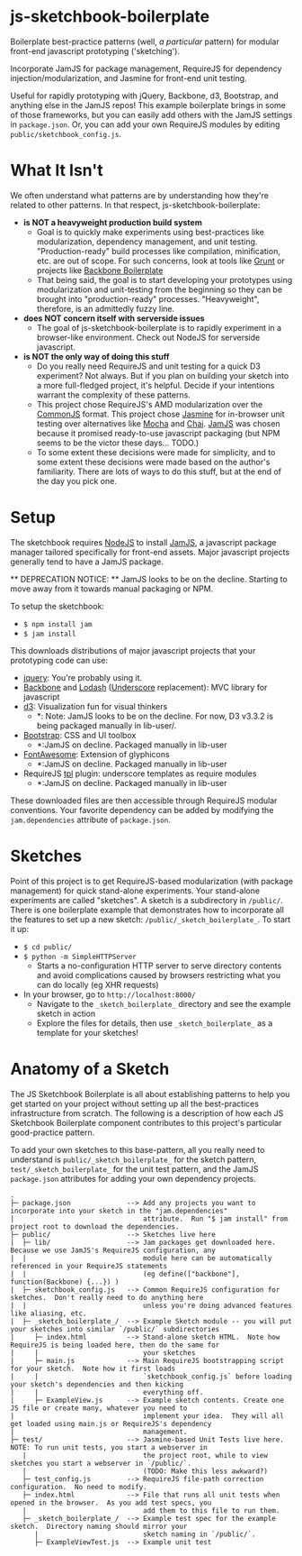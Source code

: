 js-sketchbook-boilerplate
=========================

Boilerplate best-practice patterns (well, *a particular* pattern) for modular front-end javascript
 prototyping ('sketching').

Incorporate JamJS for package management, RequireJS for dependency injection/modularization, and Jasmine for front-end
unit testing.

Useful for rapidly prototyping with jQuery, Backbone, d3, Bootstrap, and anything else in the JamJS repos!  This
example boilerplate brings in some of those frameworks, but you can easily add others with the JamJS settings in
`package.json`.  Or, you can add your own RequireJS modules by editing `public/sketchbook_config.js`.

# What It Isn't
We often understand what patterns are by understanding how they're related to other patterns.  In that respect,
js-sketchbook-boilerplate:
* __is NOT a heavyweight production build system__
  * Goal is to quickly make experiments using best-practices like modularization, dependency management, and unit testing.
  "Production-ready" build processes like compilation, minification, etc. are out of scope.  For such concerns, look at
  tools like [Grunt](http://gruntjs.com/) or projects like [Backbone Boilerplate](https://github.com/tbranyen/backbone-boilerplate)
  * That being said, the goal is to start developing your prototypes using modularization and unit-testing from the
  beginning so they can be brought into "production-ready" processes.  "Heavyweight", therefore, is an admittedly fuzzy
  line.
* __does NOT concern itself with serverside issues__
  * The goal of js-sketchbook-boilerplate is to rapidly experiment in a browser-like environment.
    Check out NodeJS for serverside javascript.
* __is NOT the only way of doing this stuff__
  * Do you really need RequireJS and unit testing for a quick D3 experiment?  Not always.  But if you plan on building
  your sketch into a more full-fledged project, it's helpful.  Decide if your intentions warrant the complexity of
  these patterns.
  * This project chose RequireJS's AMD modularization over the [CommonJS](https://www.google.com/search?q=AMD+vs.+commonjs)
  format.  This project chose [Jasmine](http://pivotal.github.com/jasmine/) for in-browser unit testing over
  alternatives like [Mocha](http://visionmedia.github.com/mocha/) and [Chai](http://chaijs.com/). [JamJS](http://jamjs.org/)
  was chosen because it promised ready-to-use javascript packaging (but NPM seems to be the victor these days... TODO.)
  * To some extent these
  decisions were made for simplicity, and to some extent these decisions were made based on the author's familiarity.
  There are lots of ways to do this stuff, but at the end of the day you pick one.

# Setup
The sketchbook requires [NodeJS](http://nodejs.org/) to install [JamJS](http://jamjs.org/), a javascript package manager
tailored specifically for front-end assets.  Major javascript projects generally tend to have a JamJS package.

** DEPRECATION NOTICE: ** JamJS looks to be on the decline.  Starting to move away from it towards manual packaging or NPM.

To setup the sketchbook:
* `$ npm install jam`
* `$ jam install`

This downloads distributions of major javascript projects that your prototyping code can use:
* [jquery](http://jquery.com/): You're probably using it.
* [Backbone](http://backbonejs.org/) and [Lodash](http://lodash.com/) ([Underscore](http://underscorejs.org/)
replacement): MVC library for javascript
* [d3](http://d3js.org/): Visualization fun for visual thinkers
    * *: Note: JamJS looks to be on the decline.  For now, D3 v3.3.2 is being packaged manually in lib-user/.
* [Bootstrap](http://twitter.github.com/bootstrap/): CSS and UI toolbox
    * *:JamJS on decline.  Packaged manually in lib-user
* [FontAwesome](http://fortawesome.github.io/Font-Awesome/): Extension of glyphicons
    * *:JamJS on decline.  Packaged manually in lib-user
* RequireJS [tpl](https://github.com/ZeeAgency/requirejs-tpl) plugin: underscore templates as require modules
    * *:JamJS on decline.  Packaged manually in lib-user

These downloaded files are then accessible through RequireJS modular conventions.  Your favorite dependency can be added
by modifying the `jam.dependencies` attribute of `package.json`.


# Sketches
Point of this project is to get RequireJS-based modularization (with package management) for quick stand-alone
experiments.  Your stand-alone experiments are called "sketches".  A sketch is a subdirectory in `/public/`.  There is
one boilerplate example that demonstrates how to incorporate all the features to set up a new sketch:
`/public/_sketch_boilerplate_`.  To start it up:
* `$ cd public/`
* `$ python -m SimpleHTTPServer`
  * Starts a no-configuration HTTP server to serve directory contents and avoid complications caused by browsers
  restricting what you can do locally (eg XHR requests)
* In your browser, go to `http://localhost:8000/`
  * Navigate to the `_sketch_boilerplate_` directory and see the example sketch in action
  * Explore the files for details, then use `_sketch_boilerplate_` as a template for your sketches!

# Anatomy of a Sketch
The JS Sketchbook Boilerplate is all about establishing patterns to help you get started on your project without setting
up all the best-practices infrastructure from scratch.  The following is a description of how each JS Sketchbook
Boilerplate component contributes to this project's particular good-practice pattern.

To add your own sketches to this base-pattern, all you really need to understand is `public/_sketch_boilerplate_` for
the sketch pattern, `test/_sketch_boilerplate_` for the unit test pattern, and the JamJS `package.json` attributes
for adding your own dependency projects.

```
.
├─ package.json              --> Add any projects you want to incorporate into your sketch in the "jam.dependencies"
|                                attribute.  Run "$ jam install" from project root to download the dependencies.
├─ public/                   --> Sketches live here
|  ├─ lib/                   --> Jam packages get downloaded here.  Because we use JamJS's RequireJS configuration, any
|  |                             module here can be automatically referenced in your RequireJS statements
|  |                             (eg define(["backbone"], function(Backbone) {...}) )
|  ├─ sketchbook_config.js   --> Common RequireJS configuration for sketches.  Don't really need to do anything here
|  |                             unless you're doing advanced features like aliasing, etc.
|  ├─ _sketch_boilerplate_/  --> Example Sketch module -- you will put your sketches into similar `/public/` subdirectories
|     ├─ index.html          --> Stand-alone sketch HTML.  Note how RequireJS is being loaded here, then do the same for
|     |                          your sketches
|     ├─ main.js             --> Main RequireJS bootstrapping script for your sketch.  Note how it first loads
|     |                          `sketchbook_config.js` before loading your sketch's dependencies and then kicking
|     |                          everything off.
|     ├─ ExampleView.js      --> Example sketch contents. Create one JS file or create many, whatever you need to
|                                implement your idea.  They will all get loaded using main.js or RequireJS's dependency
|                                management.
├─ test/                     --> Jasmine-based Unit Tests live here.  NOTE: To run unit tests, you start a webserver in
   |                             the project root, while to view sketches you start a webserver in `/public/`.
   |                             (TODO: Make this less awkward?)
   ├─ test_config.js         --> RequireJS file-path correction configuration.  No need to modify.
   ├─ index.html             --> File that runs all unit tests when opened in the browser.  As you add test specs, you
   |                             add them to this file to run them.
   ├─ _sketch_boilerplate_/  --> Example test spec for the example sketch.  Directory naming should mirror your
      |                          sketch naming in `/public/`.
      ├─ ExampleViewTest.js  --> Example unit test
```